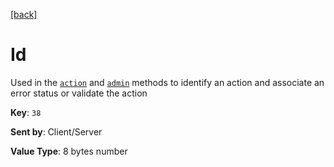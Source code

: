 [[back]](../CSP.md#header-keys)
# Id
Used in the [`action`](./method.md#action) and [`admin`](./method.md#admin) methods to identify an action and associate an error status or validate the action

**Key**: `38`

**Sent by**: Client/Server

**Value Type**: 8 bytes number